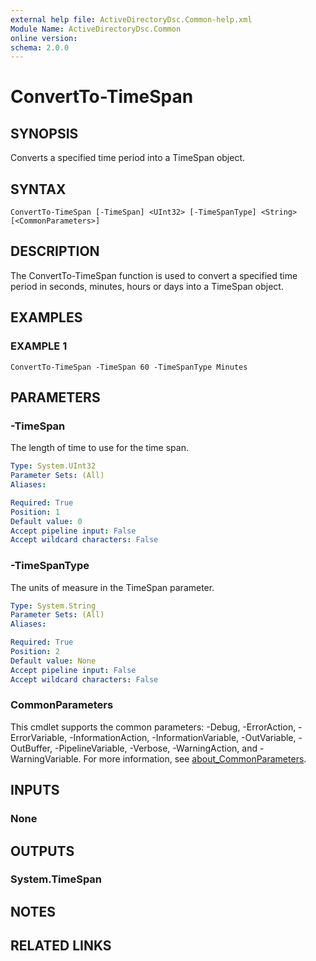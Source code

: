 ```yaml
---
external help file: ActiveDirectoryDsc.Common-help.xml
Module Name: ActiveDirectoryDsc.Common
online version:
schema: 2.0.0
---
```


# ConvertTo-TimeSpan

## SYNOPSIS
Converts a specified time period into a TimeSpan object.

## SYNTAX

```
ConvertTo-TimeSpan [-TimeSpan] <UInt32> [-TimeSpanType] <String> [<CommonParameters>]
```

## DESCRIPTION
The ConvertTo-TimeSpan function is used to convert a specified time period in seconds, minutes, hours or days
into a TimeSpan object.

## EXAMPLES

### EXAMPLE 1
```
ConvertTo-TimeSpan -TimeSpan 60 -TimeSpanType Minutes
```

## PARAMETERS

### -TimeSpan
The length of time to use for the time span.

```yaml
Type: System.UInt32
Parameter Sets: (All)
Aliases:

Required: True
Position: 1
Default value: 0
Accept pipeline input: False
Accept wildcard characters: False
```

### -TimeSpanType
The units of measure in the TimeSpan parameter.

```yaml
Type: System.String
Parameter Sets: (All)
Aliases:

Required: True
Position: 2
Default value: None
Accept pipeline input: False
Accept wildcard characters: False
```

### CommonParameters
This cmdlet supports the common parameters: -Debug, -ErrorAction, -ErrorVariable, -InformationAction, -InformationVariable, -OutVariable, -OutBuffer, -PipelineVariable, -Verbose, -WarningAction, and -WarningVariable. For more information, see [about_CommonParameters](http://go.microsoft.com/fwlink/?LinkID=113216).

## INPUTS

### None
## OUTPUTS

### System.TimeSpan
## NOTES

## RELATED LINKS

